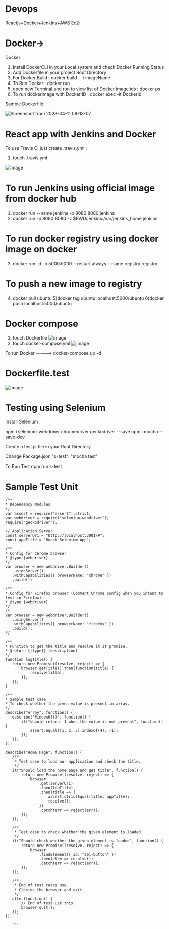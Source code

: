 # Devops


Reactjs+Docker+Jenkins+AWS Ec2:


# Docker->
Docker:
   1) Install DockerCLI in your Local system and check Docker Running Status
   2) Add Dockerfile in your project Root Directory
   3) For Docker Build : docker build . -t imageName
   4) To Run Docker : docker run <imageName>
   5) open new Terminal and run to view list of Docker image ids : docker ps
   6) To run dockerimage with Docker ID : docker exec -it DockerId
  
Sample Dockerfile:
 
![Screenshot from 2023-04-11 09-18-07](https://user-images.githubusercontent.com/89519757/231051220-33e61359-91ee-4970-b07c-c949d62c0479.png)

 # React app with Jenkins and Docker
  
 To use Travis CI just create .travis.yml :
  1) touch .travis.yml
  
  ![image](https://user-images.githubusercontent.com/89519757/231173660-8408a7fa-24d4-4df6-953f-24d6e27884b9.png)

   
 # To run Jenkins using official image from docker hub
   
   
 1) docker run --name jenkins -p 8080:8080 jenkins
 2) docker run -p 8080:8080 -v $PWD/jenkins:/var/jenkins_home jenkins
   
# To run docker registry using docker image on docker
   3) docker run -d -p 5000:5000 --restart always --name registry registry
   
   
 # To push a new image to registry
   
   4) docker pull ubuntu
   5)docker tag ubuntu localhost:5000/ubuntu
   6)docker push localhost:5000/ubuntu
# Docker compose
   1) touch Dockerfile
   ![image](https://user-images.githubusercontent.com/89519757/231203488-e37208ee-1d27-4a40-b2b9-7be06999aad3.png)
   2) touch docker-compose.yml
![image](https://user-images.githubusercontent.com/89519757/231203797-9c587897-b0f8-497c-8f46-fb89de892ef0.png)

   
 To run Docker -----> docker-compose up -d
   
 # Dockerfile.test
  
 ![image](https://user-images.githubusercontent.com/89519757/231204688-44ec4824-e2c2-4ace-b761-bf73586757e5.png)

   
 # Testing using Selenium
 
 Install Selenium 
   
   npm i selenium-webdriver chromedriver geckodriver --save
   npm i mocha --save-dev

 Create a test.js file in your Root Directory
   
 Change Package.json   "s-test": "mocha test"
 
 To Run Test  npm run s-test
 
 
 # Sample Test Unit
 ```
 /**
 * Dependency Modules
 */
var assert = require("assert").strict;
var webdriver = require("selenium-webdriver");
require("geckodriver");

// Application Server
const serverUri = "http://localhost:3001/#";
const appTitle = "React Selenium App";

/**
 * Config for Chrome browser
 * @type {webdriver}
 */
var browser = new webdriver.Builder()
	.usingServer()
	.withCapabilities({ browserName: "chrome" })
	.build();

/**
 * Config for Firefox browser (Comment Chrome config when you intent to test in Firefox)
 * @type {webdriver}
 */
/*
var browser = new webdriver.Builder()
	.usingServer()
	.withCapabilities({ browserName: "firefox" })
	.build();
 */

/**
 * Function to get the title and resolve it it promise.
 * @return {[type]} [description]
 */
function logTitle() {
	return new Promise((resolve, reject) => {
		browser.getTitle().then(function(title) {
			resolve(title);
		});
	});
}

/**
 * Sample test case
 * To check whether the given value is present in array.
 */
describe("Array", function() {
	describe("#indexOf()", function() {
		it("should return -1 when the value is not present", function() {
			assert.equal([1, 2, 3].indexOf(4), -1);
		});
	});
});

describe("Home Page", function() {
	/**
	 * Test case to load our application and check the title.
	 */
	it("Should load the home page and get title", function() {
		return new Promise((resolve, reject) => {
			browser
				.get(serverUri)
				.then(logTitle)
				.then(title => {
					assert.strictEqual(title, appTitle);
					resolve();
				})
				.catch(err => reject(err));
		});
	});

	/**
	 * Test case to check whether the given element is loaded.
	 */
	it("Should check whether the given element is loaded", function() {
		return new Promise((resolve, reject) => {
			browser
				.findElement({ id: "sel-button" })
				.then(elem => resolve())
				.catch(err => reject(err));
		});
	});

	/**
	 * End of test cases use.
	 * Closing the browser and exit.
	 */
	after(function() {
		// End of test use this.
		browser.quit();
	});
});
   
	```
